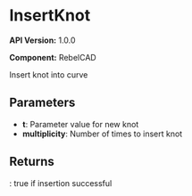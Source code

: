 # InsertKnot

**API Version:** 1.0.0

**Component:** RebelCAD

Insert knot into curve

## Parameters

- **t**: Parameter value for new knot
- **multiplicity**: Number of times to insert knot

## Returns

: true if insertion successful

